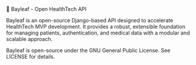 🌿 Bayleaf - Open HealthTech API

Bayleaf is an open-source Django-based API designed to accelerate HealthTech MVP development. It provides a robust, extensible foundation for managing patients, authentication, and medical data with a modular and scalable approach.

Bayleaf is open-source under the GNU General Public License. See LICENSE for details.

